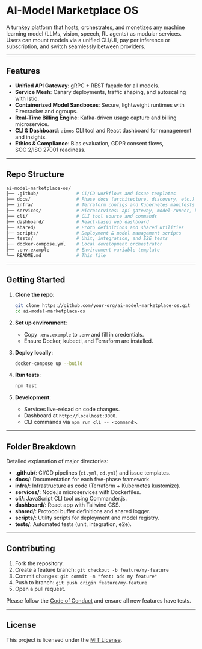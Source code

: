 # AI-Model Marketplace OS

A turnkey platform that hosts, orchestrates, and monetizes any machine learning model (LLMs, vision, speech, RL agents) as modular services. Users can mount models via a unified CLI/UI, pay per inference or subscription, and switch seamlessly between providers.

---

## Features

* **Unified API Gateway**: gRPC + REST façade for all models.
* **Service Mesh**: Canary deployments, traffic shaping, and autoscaling with Istio.
* **Containerized Model Sandboxes**: Secure, lightweight runtimes with Firecracker and cgroups.
* **Real-Time Billing Engine**: Kafka-driven usage capture and billing microservice.
* **CLI & Dashboard**: `aimos` CLI tool and React dashboard for management and insights.
* **Ethics & Compliance**: Bias evaluation, GDPR consent flows, SOC 2/ISO 27001 readiness.

---

## Repo Structure

```bash
ai-model-marketplace-os/
├── .github/              # CI/CD workflows and issue templates
├── docs/                 # Phase docs (architecture, discovery, etc.)
├── infra/                # Terraform configs and Kubernetes manifests
├── services/             # Microservices: api-gateway, model-runner, billing-engine, event-bus
├── cli/                  # CLI tool source and commands
├── dashboard/            # React-based web dashboard
├── shared/               # Proto definitions and shared utilities
├── scripts/              # Deployment & model management scripts
├── tests/                # Unit, integration, and E2E tests
├── docker-compose.yml    # Local development orchestrator
├── .env.example          # Environment variable template
└── README.md             # This file
```

---

## Getting Started

1. **Clone the repo**:

   ```bash
   git clone https://github.com/your-org/ai-model-marketplace-os.git
   cd ai-model-marketplace-os
   ```

2. **Set up environment**:

   * Copy `.env.example` to `.env` and fill in credentials.
   * Ensure Docker, kubectl, and Terraform are installed.

3. **Deploy locally**:

   ```bash
   docker-compose up --build
   ```

4. **Run tests**:

   ```bash
   npm test
   ```

5. **Development**:

   * Services live-reload on code changes.
   * Dashboard at `http://localhost:3000`.
   * CLI commands via `npm run cli -- <command>`.

---

## Folder Breakdown

Detailed explanation of major directories:

* **.github/**: CI/CD pipelines (`ci.yml`, `cd.yml`) and issue templates.
* **docs/**: Documentation for each five-phase framework.
* **infra/**: Infrastructure as code (Terraform + Kubernetes kustomize).
* **services/**: Node.js microservices with Dockerfiles.
* **cli/**: JavaScript CLI tool using Commander.js.
* **dashboard/**: React app with Tailwind CSS.
* **shared/**: Protocol buffer definitions and shared logger.
* **scripts/**: Utility scripts for deployment and model registry.
* **tests/**: Automated tests (unit, integration, e2e).

---

## Contributing

1. Fork the repository.
2. Create a feature branch: `git checkout -b feature/my-feature`
3. Commit changes: `git commit -m "feat: add my feature"`
4. Push to branch: `git push origin feature/my-feature`
5. Open a pull request.

Please follow the [Code of Conduct](docs/code_of_conduct.md) and ensure all new features have tests.

---

## License

This project is licensed under the [MIT License](LICENSE).
